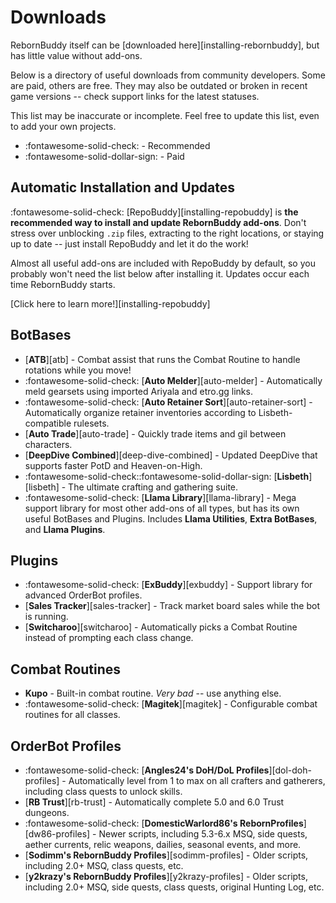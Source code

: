 # Downloads

RebornBuddy itself can be [downloaded here][installing-rebornbuddy], but has little value without add-ons.

Below is a directory of useful downloads from community developers.  Some are paid, others are free.  They may also be outdated or broken in recent game versions -- check support links for the latest statuses.

This list may be inaccurate or incomplete.  Feel free to update this list, even to add your own projects.

- :fontawesome-solid-check: - Recommended
- :fontawesome-solid-dollar-sign: - Paid

## Automatic Installation and Updates

:fontawesome-solid-check: [RepoBuddy][installing-repobuddy] is **the recommended way to install and update RebornBuddy add-ons**. Don't stress over unblocking `.zip` files, extracting to the right locations, or staying up to date -- just install RepoBuddy and let it do the work!

Almost all useful add-ons are included with RepoBuddy by default, so you probably won't need the list below after installing it. Updates occur each time RebornBuddy starts.

[Click here to learn more!][installing-repobuddy]

## BotBases

- [**ATB**][atb] - Combat assist that runs the Combat Routine to handle rotations while you move!
- :fontawesome-solid-check: [**Auto Melder**][auto-melder] - Automatically meld gearsets using imported Ariyala and etro.gg links.
- :fontawesome-solid-check: [**Auto Retainer Sort**][auto-retainer-sort] - Automatically organize retainer inventories according to Lisbeth-compatible rulesets.
- [**Auto Trade**][auto-trade] - Quickly trade items and gil between characters.
- [**DeepDive Combined**][deep-dive-combined] - Updated DeepDive that supports faster PotD and Heaven-on-High.
- :fontawesome-solid-check::fontawesome-solid-dollar-sign: [**Lisbeth**][lisbeth] - The ultimate crafting and gathering suite.
- :fontawesome-solid-check: [**Llama Library**][llama-library] - Mega support library for most other add-ons of all types, but has its own useful BotBases and Plugins. Includes **Llama Utilities**, **Extra BotBases**, and **Llama Plugins**.

## Plugins

- :fontawesome-solid-check: [**ExBuddy**][exbuddy] - Support library for advanced OrderBot profiles.
- [**Sales Tracker**][sales-tracker] - Track market board sales while the bot is running.
- [**Switcharoo**][switcharoo] - Automatically picks a Combat Routine instead of prompting each class change.

## Combat Routines

- **Kupo** - Built-in combat routine. *Very bad* -- use anything else.
- :fontawesome-solid-check: [**Magitek**][magitek] - Configurable combat routines for all classes.

## OrderBot Profiles

- :fontawesome-solid-check: [**Angles24's DoH/DoL Profiles**][dol-doh-profiles] - Automatically level from 1 to max on all crafters and gatherers, including class quests to unlock skills.
- [**RB Trust**][rb-trust] - Automatically complete 5.0 and 6.0 Trust dungeons.
- :fontawesome-solid-check: [**DomesticWarlord86's RebornProfiles**][dw86-profiles] - Newer scripts, including 5.3-6.x MSQ, side quests, aether currents, relic weapons, dailies, seasonal events, and more.
- [**Sodimm's RebornBuddy Profiles**][sodimm-profiles] - Older scripts, including 2.0+ MSQ, class quests, etc.
- [**y2krazy's RebornBuddy Profiles**][y2krazy-profiles] - Older scripts, including 2.0+ MSQ, side quests, class quests, original Hunting Log, etc.
